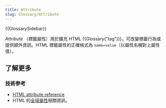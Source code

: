 ```yaml
---
title: Attribute
slug: Glossary/Attribute
---
```


{{GlossarySidebar}}

_Attribute_ （標籤屬性）用於擴充 HTML {{Glossary("tag")}}，可改變標籤行為或提供額外資訊。HTML 標籤屬性的正確格式為 `name=value`（以屬性名稱對上屬性值）。

## 了解更多

### 技術參考

- [HTML attribute reference](/zh-TW/docs/Web/HTML/Attributes)
- HTML 的[全域屬性](/zh-TW/docs/Web/HTML/Global_attributes)相關資訊。
